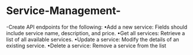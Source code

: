 # Service-Management-
-Create API endpoints for the following: •Add a new service: Fields should include service name, description, and price. •Get all services: Retrieve a list of all available services. •Update a service: Modify the details of an existing service. •Delete a service: Remove a service from the list
